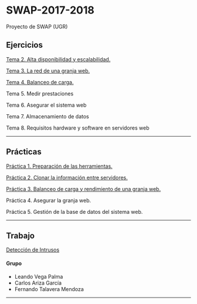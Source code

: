 # SWAP-2017-2018
Proyecto de SWAP (UGR)

## Ejercicios

[Tema 2. Alta disponibilidad y escalabilidad.](https://github.com/Thejokeri/SWAP-2017-2018/tree/master/Ejercicios/Tema%202)

[Tema 3. La red de una granja web.](https://github.com/Thejokeri/SWAP-2017-2018/tree/master/Ejercicios/Tema%203)

[Tema 4. Balanceo de carga.](https://github.com/Thejokeri/SWAP-2017-2018/tree/master/Ejercicios/Tema%204)

Tema 5. Medir prestaciones

Tema 6. Asegurar el sistema web

Tema 7. Almacenamiento de datos

Tema 8. Requisitos hardware y software en servidores web

- - -

## Prácticas

[Práctica 1. Preparación de las herramientas.](https://github.com/Thejokeri/SWAP-2017-2018/tree/master/Prácticas/P1)

[Práctica 2. Clonar la información entre servidores.](https://github.com/Thejokeri/SWAP-2017-2018/tree/master/Prácticas/P2)

[Práctica 3. Balanceo de carga y rendimiento de una granja web.](https://github.com/Thejokeri/SWAP-2017-2018/tree/master/Prácticas/P3)

Práctica 4. Asegurar la granja web.

Práctica 5. Gestión de la base de datos del sistema web.

- - - 

## Trabajo

[Detección de Intrusos](https://www.google.es/url?sa=t&rct=j&q=&esrc=s&source=web&cd=1&cad=rja&uact=8&ved=0ahUKEwiV1OaAmezZAhVEbhQKHeuXBx0QyCkIKzAA&url=https%3A%2F%2Fwww.youtube.com%2Fwatch%3Fv%3DdQw4w9WgXcQ&usg=AOvVaw0aHtehaphMhOCAkCydRLZU)

#### Grupo

- Leando Vega Palma
- Carlos Ariza García 
- Fernando Talavera Mendoza

- - -